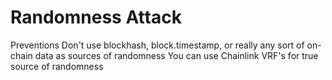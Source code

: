 # Randomness Attack

Preventions
Don't use blockhash, block.timestamp, or really any sort of on-chain data as sources of randomness
You can use Chainlink VRF's for true source of randomness